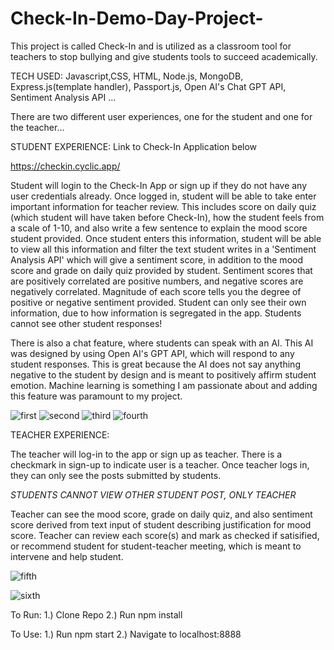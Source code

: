# Check-In-Demo-Day-Project-

This project is called Check-In and is utilized as a classroom tool for teachers to stop bullying and give students tools to succeed academically.

TECH USED:
Javascript,CSS, HTML, Node.js, MongoDB, Express.js(template handler), Passport.js, Open AI's Chat GPT API, Sentiment Analysis API ...



There are two different user experiences, one for the student and one for the teacher...


STUDENT EXPERIENCE:
Link to Check-In Application below

https://checkin.cyclic.app/



Student will login to the Check-In App or sign up if they do not have any user credentials already. Once logged in, student will be able to take 
enter important information for teacher review. This includes score on daily quiz (which student will have taken before Check-In), how the student feels from a scale of 1-10, and also write a few sentence to explain the mood score student provided. Once student enters this information, student will be able to view all this information and filter the text student writes in a 'Sentiment Analysis API' which will give a sentiment score, in addition to the mood score and grade on daily quiz provided by student. Sentiment scores that are positively correlated are positive numbers, and negative scores are negatively correlated. Magnitude of each score tells you the degree of positive or negative sentiment provided. Student can only see their own information, due to how information is segregated in the app. Students cannot see other student responses!




There is also a chat feature, where students can speak with an AI. This AI was designed by using Open AI's GPT API, which will respond to any student responses. This is great because the AI does not say anything negative to the student by design and is meant to positively affirm student emotion. Machine learning is something I am passionate about and adding this feature was paramount to my project.

![first](https://user-images.githubusercontent.com/113325142/206301373-6ea7857b-2886-4ea3-bc7b-7f03bfb2db0a.jpg)
![second](https://user-images.githubusercontent.com/113325142/206301384-52efc9f6-1fc6-45a0-94c9-d5ab170951e3.jpg)
![third](https://user-images.githubusercontent.com/113325142/206301479-53601a41-27ba-4f17-a555-9b91d6fdf92a.jpg)
![fourth](https://user-images.githubusercontent.com/113325142/206301493-1520ae0b-7aef-48d9-a8e3-88f35f82f635.jpg)


TEACHER EXPERIENCE:

The teacher will log-in to the app or sign up as teacher. There is a checkmark in sign-up to indicate user is a teacher. Once teacher logs in, they can only see the posts submitted by students.

*STUDENTS CANNOT VIEW OTHER STUDENT POST, ONLY TEACHER*

Teacher can see the mood score, grade on daily quiz, and also sentiment score derived from text input of student describing justification for mood score.
Teacher can review each score(s) and mark as checked if satisified, or recommend student for student-teacher meeting, which is meant to intervene and help student.

![fifth](https://user-images.githubusercontent.com/113325142/206302946-fb8f1785-73e1-4089-adb3-80d323815f79.jpg)


![sixth](https://user-images.githubusercontent.com/113325142/206303022-aa600bcc-d74c-4e75-8807-76ba83d5e64e.jpg)

To Run:
1.) Clone Repo
2.) Run npm install

To Use:
1.) Run npm start
2.) Navigate to localhost:8888


